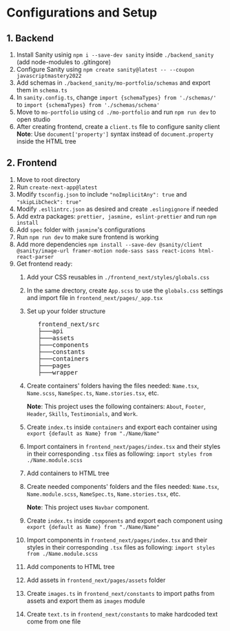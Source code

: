 # Configurations and Setup
## 1. Backend
1. Install Sanity usinig `npm i --save-dev sanity` inside `./backend_sanity` (add node-modules to .gitingore)
2. Configure Sanity using `npm create sanity@latest -- --coupon javascriptmastery2022`
3. Add schemas in `./backend_sanity/mo-portfolio/schemas` and export them in `schema.ts`
4. In `sanity.config.ts`, change `import {schemaTypes} from './schemas/'` to `import {schemaTypes} from './schemas/schema'`
5. Move to `mo-portfolio` using `cd ./mo-portfolio` and run `npm run dev` to open studio
6. After creating frontend, create a `client.ts` file to configure sanity client
     **Note**: Use `document['property']` syntax instead of `document.property` inside the HTML tree
## 2. Frontend
1. Move to root directory
2. Run `create-next-app@latest`
3. Modify `tsconfig.json` to include `"noImplicitAny": true` and `"skipLibCheck": true"`
4. Modify `.esllintrc.json` as desired and create `.eslingignore` if needed
5. Add extra packages: `prettier, jasmine, eslint-prettier` and run `npm install`
6. Add `spec` folder with `jasmine`'s configurations
7. Run `npm run dev` to make sure frontend is working
8. Add more dependencies `npm install --save-dev @sanity/client @sanity/image-url framer-motion node-sass sass react-icons html-react-parser`
9. Get frontend ready:
   1.  Add your CSS reusables in `./frontend_next/styles/globals.css`
   2.  In the same drectory, create `App.scss` to use the `globals.css` settings and import file in `frontend_next/pages/_app.tsx`
   3.  Set up your folder structure 
          <pre>
          frontend_next/src
          ├───api
          ├───assets
          ├───components
          ├───constants
          ├───containers
          ├───pages
          ├───wrapper
   4.  Create containers' folders having the files needed: `Name.tsx`, `Name.scss`, `NameSpec.ts`, `Name.stories.tsx`, etc.
     
        
        **Note**: This project uses the following containers: `About`, `Footer`, `Header`, `Skills`, `Testimonials`, and `Work`. 
   5.  Create `index.ts` inside `containers` and export each container using `export {default as Name} from "./Name/Name"`
   6.  Import containers in `frontend_next/pages/index.tsx` and their styles in their corresponding `.tsx` files as following: `import styles from ./Name.module.scss`
   7.  Add containers to HTML tree
   8.  Create needed components' folders and the files needed: `Name.tsx`, `Name.module.scss`, `NameSpec.ts`, `Name.stories.tsx`, etc.


        **Note**: This project uses `Navbar` component. 
   8.  Create `index.ts` inside `components` and export each component using `export {default as Name} from "./Name/Name"`
   9.  Import components in `frontend_next/pages/index.tsx` and their styles in their corresponding `.tsx` files as following: `import styles from ./Name.module.scss`
   10. Add components to HTML tree
   11. Add assets in `frontend_next/pages/assets` folder
   12. Create `images.ts` in `frontend_next/constants` to import paths from assets and export them as `images` module
   13. Create `text.ts` in `frontend_next/constants` to make hardcoded text come from one file
